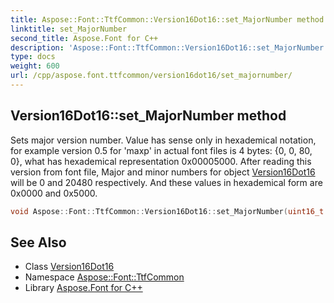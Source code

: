 ```yaml
---
title: Aspose::Font::TtfCommon::Version16Dot16::set_MajorNumber method
linktitle: set_MajorNumber
second_title: Aspose.Font for C++
description: 'Aspose::Font::TtfCommon::Version16Dot16::set_MajorNumber method. Sets major version number. Value has sense only in hexademical notation, for example version 0.5 for ''maxp'' in actual font files is 4 bytes: {0, 0, 80, 0}, what has hexademical representation 0x00005000. After reading this version from font file, Major and minor numbers for object Version16Dot16 will be 0 and 20480 respectively. And these values in hexademical form are 0x0000 and 0x5000 in C++.'
type: docs
weight: 600
url: /cpp/aspose.font.ttfcommon/version16dot16/set_majornumber/
---
```

## Version16Dot16::set_MajorNumber method


Sets major version number. Value has sense only in hexademical notation, for example version 0.5 for 'maxp' in actual font files is 4 bytes: {0, 0, 80, 0}, what has hexademical representation 0x00005000. After reading this version from font file, Major and minor numbers for object [Version16Dot16](../) will be 0 and 20480 respectively. And these values in hexademical form are 0x0000 and 0x5000.

```cpp
void Aspose::Font::TtfCommon::Version16Dot16::set_MajorNumber(uint16_t value)
```

## See Also

* Class [Version16Dot16](../)
* Namespace [Aspose::Font::TtfCommon](../../)
* Library [Aspose.Font for C++](../../../)
